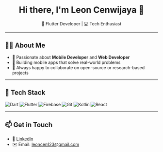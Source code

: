 <h1 align="center">Hi there, I'm Leon Cenwijaya 👋</h1>

<p align="center">
  🚀 Flutter Developer | 💻 Tech Enthusiast 
</p>

---

## 👨‍💻 About Me

- 🧠 Passionate about **Mobile Developer** and **Web Developer**
- 📲 Building mobile apps that solve real-world problems
- 💬 Always happy to collaborate on open-source or research-based projects

---

## 🔧 Tech Stack

![Dart](https://img.shields.io/badge/-Dart-0175C2?style=for-the-badge&logo=dart&logoColor=white)
![Flutter](https://img.shields.io/badge/-Flutter-02569B?style=for-the-badge&logo=flutter&logoColor=white)
![Firebase](https://img.shields.io/badge/-Firebase-FFCA28?style=for-the-badge&logo=firebase&logoColor=black)
![Git](https://img.shields.io/badge/-Git-F05032?style=for-the-badge&logo=git&logoColor=white)
![Kotlin](https://img.shields.io/badge/-Kotlin-7F52FF?style=for-the-badge&logo=kotlin&logoColor=white)
![React](https://img.shields.io/badge/-React-61DAFB?style=for-the-badge&logo=react&logoColor=black)

---

## 📫 Get in Touch

- 💼 [LinkedIn](https://www.linkedin.com/in/leon-cenwijaya/) 
- ✉️ Email: leoncen123@gmail.com
